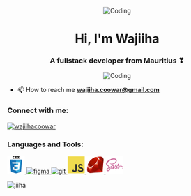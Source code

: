 <p align="center">
 <img alt="Coding" src="![MasterHead](https://i.pinimg.com/originals/e3/c7/73/e3c773e9c6b9dc75b006eac929b1a8fc.gif)">
</p>
<h1 align="center">Hi, I'm Wajiiha</h1>
<h3 align="center">A fullstack developer from Mauritius ❣</h3>
<p align="center">
 <img alt="Coding" width="200" src="https://i.pinimg.com/originals/a6/1f/a9/a61fa9cd9ceea378758a639416afe711.gif">
</p>

- 📫 How to reach me **wajiiha.coowar@gmail.com**

<h3 align="left">Connect with me:</h3>
<p align="left">
<a href="https://linkedin.com/in/wajiihacoowar" target="blank"><img align="center" src="https://raw.githubusercontent.com/rahuldkjain/github-profile-readme-generator/master/src/images/icons/Social/linked-in-alt.svg" alt="wajiihacoowar" height="30" width="40" /></a>
</p>

<h3 align="left">Languages and Tools:</h3>
<p align="left"> <a href="https://www.w3schools.com/css/" target="_blank" rel="noreferrer"> <img src="https://raw.githubusercontent.com/devicons/devicon/master/icons/css3/css3-original-wordmark.svg" alt="css3" width="40" height="40"/> </a> <a href="https://www.figma.com/" target="_blank" rel="noreferrer"> <img src="https://www.vectorlogo.zone/logos/figma/figma-icon.svg" alt="figma" width="40" height="40"/> </a> <a href="https://git-scm.com/" target="_blank" rel="noreferrer"> <img src="https://www.vectorlogo.zone/logos/git-scm/git-scm-icon.svg" alt="git" width="40" height="40"/> </a> <a href="https://developer.mozilla.org/en-US/docs/Web/JavaScript" target="_blank" rel="noreferrer"> <img src="https://raw.githubusercontent.com/devicons/devicon/master/icons/javascript/javascript-original.svg" alt="javascript" width="40" height="40"/> </a> <a href="https://www.ruby-lang.org/en/" target="_blank" rel="noreferrer"> <img src="https://raw.githubusercontent.com/devicons/devicon/master/icons/ruby/ruby-original.svg" alt="ruby" width="40" height="40"/> </a> <a href="https://sass-lang.com" target="_blank" rel="noreferrer"> <img src="https://raw.githubusercontent.com/devicons/devicon/master/icons/sass/sass-original.svg" alt="sass" width="40" height="40"/> </a> </p>

<p><img align="center" src="https://github-readme-stats.vercel.app/api/top-langs?username=jiiha&show_icons=true&locale=en&layout=compact" alt="jiiha" /></p>
